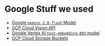 # Google Stuff we used

- [Google `gemini-2.0-flash` Model](https://ai.google.dev/gemini-api/docs/models#gemini-2.0-flash)
- [GCP Cloud Vision API](https://cloud.google.com/vision/docs)
- [Google Vertex AI `text-embedding-005` model](https://cloud.google.com/vertex-ai/generative-ai/docs/model-reference/text-embeddings-api#model_versions)
- [GCP Cloud Storage Buckets](https://cloud.google.com/storage/docs/buckets)
